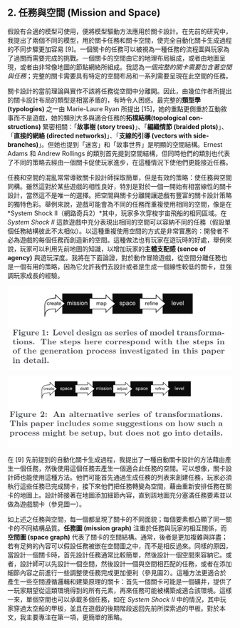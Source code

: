 ## 2. 任務與空間 (Mission and Space)

假設有合適的模型可使用，便將模型驅動方法應用於關卡設計。在先前的研究中，我提出了兩個不同的模型，用於關卡任務和關卡空間，使完全自動化關卡生成過程的不同步驟更加容易 [9]。一個關卡的任務可以被視為一種任務的流程圖與玩家為了過關而需要完成的挑戰。一個關卡的空間由它的地理布局組成，或者由地圖呈現，或者由非常像地圖的節點網絡所組成。我認為*一個完整的關卡需要包含著空間與任務*；完整的關卡需要具有特定的空間布局和一系列需要呈現在此空間的任務。

關卡設計的當前理論與實作不該將任務從空間中分離開。因此，由幾位作者所提出的關卡設計布局的類型是相當矛盾的，有時令人困惑。最完整的**類型學 (typologies)** 之一由 Marie-Laure Ryan 所提出 [15]，她的重點更側重於互動敘事而不是遊戲，她的類別大多與適合任務的**拓樸結構(topological con-structions)** 緊密相關：「**故事樹 (story trees)**」、「**編織情節 (braided plots)**」、「**直接的網絡 (directed networks)**」、「**支線的引導 (vectors with side-branches)**」。但她也提到「迷宮」和「故事世界」是明顯的空間結構。Ernest Adams 和 Andrew Rollings 的類別首先提到空間結構，但同時他們的類別也代表了不同的策略去經由一個關卡促使玩家進步，在這種情況下使他們更能接近任務。

任務和空間的混亂常常導致關卡設計師採取簡單，但是有效的策略：使任務與空間同構。雖然這對於某些遊戲的相性良好，特別是對於一個一開始有相當線性的關卡設計，當然這不是唯一的選擇。把空間與關卡分離開讓遊戲有豐富的關卡設計策略的獨特色彩。舉例來說，遊戲可能會為不同的任務而重複使用相同的空間，像是在 *System Shock II（網路奇兵2）*其中，玩家多次穿梭宇宙飛船的相同區域。在 *System Shock II* 這款遊戲中充分表現出相同的空間可以容納不同的任務（假設單個任務結構彼此不太相似）。以這種重複使用空間的方式是非常實惠的：開發者不必為遊戲的每個任務而創造新的空間。這種做法也有玩家在遊玩時的好處，舉例來說，玩家可以利用先前地圖的知識，以增加玩家的**主體支配感 (sence of agency)** 與遊玩深度。我將在下面論證，對於動作冒險遊戲，從空間分離任務也是一個有用的策略，因為它允許我們去設計或者是生成一個線性較低的關卡，並強調玩家成長的經驗。

![](./img/1.PNG)

![](./img/2.PNG)

在 [9] 先前提到的自動化關卡生成過程，我提出了一種自動關卡設計的方法藉由產生一個任務，然後使用這個任務去產生一個適合此任務的空間。可以想像，關卡設計師也能使用這種方法。他們可能首先通過生成任務的列表來創建任務，玩家必須執行這些任務已完成關卡，接下來他們把任務轉變為空間，藉由重新安排任務在關卡的地圖上。設計師接著在地圖添加細節內容，直到該地圖充分塞滿任務要素並以做為遊戲關卡（參見圖一）。

如上述之任務與空間，每一個都呈現了關卡的不同面貌；每個要素都凸顯了同一關卡的不同結構品質。**任務圖 (mission graph)** 注重於任務與玩家的相互關係，而**空間圖 (space graph)** 代表了關卡的空間結構。通常，後者是更加複雜與詳盡；若有足夠的內容可以假設任務被嵌在空間圖之中，而不是相反過來。同樣的原因，當設計一個關卡時，首先設計任務通常比較簡單，然後設計一個空間來容納它。或者，設計師可以先設計一個空間，然後設計一個與空間相匹配的任務，或者在添加細節內容之前進行一些調整使任務完成更加便利（參見圖2）。這種方法更適合於產生一些空間遵循邏輯和建築原理的關卡：首先一個關卡可能是一個礦井，提供了一玩家期望從這類環境得到的所有元素，再來任務可能被構築成適合該環境。這樣一來，單個空間也可以承載多個任務，如在 *System Shock II* 中的情況，其中玩家穿過太空船的甲板，並且在遊戲的後期階段返回先前所探索過的甲板。對於本文，我主要專注在第一項，更簡單的策略。
